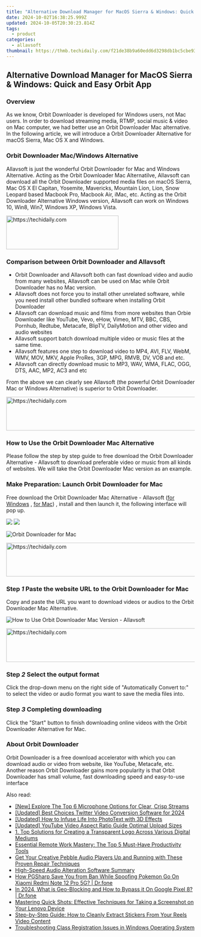 ```yaml
---
title: "Alternative Download Manager for MacOS Sierra & Windows: Quick and Easy Orbit App"
date: 2024-10-02T16:38:25.999Z
updated: 2024-10-05T20:30:23.814Z
tags:
  - product
categories:
  - allavsoft
thumbnail: https://thmb.techidaily.com/f21de38b9a60edd6d3298db1bc5cbe93a61c6bb2511c6882fb283e99f7aa6165.jpg
---
```


## Alternative Download Manager for MacOS Sierra & Windows: Quick and Easy Orbit App

### Overview

As we know, Orbit Downloader is developed for Windows users, not Mac users. In order to download streaming media, RTMP, social music & video on Mac computer, we had better use an Orbit Downloader Mac alternative. In the following article, we will introduce a Orbit Downloader Alternative for macOS Sierra, Mac OS X and Windows.

### Orbit Downloader Mac/Windows Alternative

Allavsoft is just the wonderful Orbit Downloader for Mac and Windows Alternative. Acting as the Orbit Downloader Mac Alternatilve, Allavsoft can download all the Orbit Downloader supported media files on macOS Sierra, Mac OS X El Capitan, Yosemite, Mavericks, Mountain Lion, Lion, Snow Leopard based Macbook Pro, Macbook Air, iMac, etc. Acting as the Orbit Downloader Alternative Windows version, Allavsoft can work on Windows 10, Win8, Win7, Windows XP, Windows Vista.

<!-- affiliate ads begin -->
<a href="https://aligracehair.sjv.io/c/5597632/2012429/19272" target="_top" id="2012429">
  <img src="//a.impactradius-go.com/display-ad/19272-2012429" border="0" alt="https://techidaily.com" width="300" height="90"/>
</a>
<img height="0" width="0" src="https://aligracehair.sjv.io/i/5597632/2012429/19272" style="position:absolute;visibility:hidden;" border="0" />
<!-- affiliate ads end -->

### Comparison between Orbit Downloader and Allavsoft

* Orbit Downloader and Allavsoft both can fast download video and audio from many websites, Allavsoft can be used on Mac while Orbit Downloader has no Mac version.
* Allavsoft does not force you to install other unrelated software, while you need install other bundled software when installing Orbit Downloader
* Allavsoft can download music and films from more websites than Orbie Downloader like YouTube, Vevo, eHow, Vimeo, MTV, BBC, CBS, Pornhub, Redtube, Metacafe, BlipTV, DailyMotion and other video and audio websites
* Allavsoft support batch download multiple video or music files at the same time.
* Allavsoft features one step to download video to MP4, AVI, FLV, WebM, WMV, MOV, MKV, Apple ProRes, 3GP, MPG, RMVB, DV, VOB and etc.
* Allavsoft can directly download music to MP3, WAV, WMA, FLAC, OGG, DTS, AAC, MP2, AC3 and etc

From the above we can clearly see Allavsoft (the powerful Orbit Downloader Mac or Windows Alternative) is superior to Orbit Downloader.

<!-- affiliate ads begin -->
<a href="https://appsumo.8odi.net/c/5597632/2151882/7443" target="_top" id="2151882">
  <img src="//a.impactradius-go.com/display-ad/7443-2151882" border="0" alt="https://techidaily.com" width="600" height="90"/>
</a>
<img height="0" width="0" src="https://appsumo.8odi.net/i/5597632/2151882/7443" style="position:absolute;visibility:hidden;" border="0" />
<!-- affiliate ads end -->

### How to Use the Orbit Downloader Mac Alternative

Please follow the step by step guide to free download the Orbit Downloader Alternative - Allavsoft to download preferable video or music from all kinds of websites. We will take the Orbit Downloader Mac version as an example.

### Make Preparation: Launch Orbit Downloader for Mac

Free download the Orbit Downloader Mac Alternative - Allavsoft ([for Windows](https://tools.techidaily.com/allavsoft/products/) , [for Mac](https://tools.techidaily.com/allavsoft/products/)) , install and then launch it, the following interface will pop up.

[![](https://www.allavsoft.com/how-to/../images/how-to/free-download-win.jpg)](https://tools.techidaily.com/allavsoft/products/) [![](https://www.allavsoft.com/how-to/../images/how-to/free-download-mac.jpg)](https://tools.techidaily.com/allavsoft/products/)

![Orbit Downloader for Mac](https://www.allavsoft.com/how-to/../images/allavsoft-mac/screen-shot-600.jpg)

<!-- affiliate ads begin -->
<a href="https://appsumo.8odi.net/c/5597632/2123728/7443" target="_top" id="2123728">
  <img src="//a.impactradius-go.com/display-ad/7443-2123728" border="0" alt="https://techidaily.com" width="728" height="90"/>
</a>
<img height="0" width="0" src="https://appsumo.8odi.net/i/5597632/2123728/7443" style="position:absolute;visibility:hidden;" border="0" />
<!-- affiliate ads end -->

### Step _1_ Paste the website URL to the Orbit Downloader for Mac

Copy and paste the URL you want to download videos or audios to the Orbit Downloader Mac Alternative.

![How to Use Orbit Downloader Mac Version - Allavsoft](https://www.allavsoft.com/how-to/../images/how-to/orbit-downloader-mac-windows-alternative/how-to-use-orbit-downloader-mac-version.jpg)

<!-- affiliate ads begin -->
<a href="https://unicoeye.pxf.io/c/5597632/2134234/18498" target="_top" id="2134234">
  <img src="//a.impactradius-go.com/display-ad/18498-2134234" border="0" alt="https://techidaily.com" width="728" height="90"/>
</a>
<img height="0" width="0" src="https://unicoeye.pxf.io/i/5597632/2134234/18498" style="position:absolute;visibility:hidden;" border="0" />
<!-- affiliate ads end -->

### Step _2_ Select the output format

Click the drop-down menu on the right side of "Automatically Convert to:" to select the video or audio format you want to save the media files into.

### Step _3_ Completing downloading

Click the "Start" button to finish downloading online videos with the Orbit Downloader Alternative for Mac.

### About Orbit Downloader

Orbit Downloader is a free download accelerator with which you can download audio or video from website, like YouTube, Metacafe, etc. Another reason Orbit Downloader gains more popularity is that Orbit Downloader has small volume, fast downloading speed and easy-to-use interface

<ins class="adsbygoogle"
     style="display:block"
     data-ad-format="autorelaxed"
     data-ad-client="ca-pub-7571918770474297"
     data-ad-slot="1223367746"></ins>

<ins class="adsbygoogle"
     style="display:block"
     data-ad-client="ca-pub-7571918770474297"
     data-ad-slot="8358498916"
     data-ad-format="auto"
     data-full-width-responsive="true"></ins>

<span class="atpl-alsoreadstyle">Also read:</span>
<div><ul>
<li><a href="https://some-techniques.techidaily.com/new-explore-the-top-6-microphone-options-for-clear-crisp-streams/"><u>[New] Explore The Top 6 Microphone Options for Clear, Crisp Streams</u></a></li>
<li><a href="https://fox-boxes.techidaily.com/updated-best-choices-twitter-video-conversion-software-for-2024/"><u>[Updated] Best Choices Twitter Video Conversion Software for 2024</u></a></li>
<li><a href="https://fox-links.techidaily.com/updated-how-to-infuse-life-into-phototext-with-3d-effects/"><u>[Updated] How to Infuse Life Into PhotoText with 3D Effects</u></a></li>
<li><a href="https://youtube-web.techidaily.com/ed-youtube-video-aspect-ratio-guide-optimal-upload-sizes/"><u>[Updated] YouTube Video Aspect Ratio Guide Optimal Upload Sizes</u></a></li>
<li><a href="https://fox-web3.techidaily.com/1-top-solutions-for-creating-a-transparent-logo-across-various-digital-mediums/"><u>1. Top Solutions for Creating a Transparent Logo Across Various Digital Mediums</u></a></li>
<li><a href="https://fox-web3.techidaily.com/essential-remote-work-mastery-the-top-5-must-have-productivity-tools/"><u>Essential Remote Work Mastery: The Top 5 Must-Have Productivity Tools</u></a></li>
<li><a href="https://sound-issues.techidaily.com/get-your-creative-pebble-audio-players-up-and-running-with-these-proven-repair-techniques/"><u>Get Your Creative Pebble Audio Players Up and Running with These Proven Repair Techniques</u></a></li>
<li><a href="https://extra-hints.techidaily.com/high-speed-audio-alteration-software-summary/"><u>High-Speed Audio Alteration Software Summary</u></a></li>
<li><a href="https://change-location.techidaily.com/how-pgsharp-save-you-from-ban-while-spoofing-pokemon-go-on-xiaomi-redmi-note-12-pro-5g-drfone-by-drfone-virtual-android/"><u>How PGSharp Save You from Ban While Spoofing Pokemon Go On Xiaomi Redmi Note 12 Pro 5G? | Dr.fone</u></a></li>
<li><a href="https://phone-solutions.techidaily.com/in-2024-what-is-geo-blocking-and-how-to-bypass-it-on-google-pixel-8-drfone-by-drfone-virtual-android/"><u>In 2024, What is Geo-Blocking and How to Bypass it On Google Pixel 8? | Dr.fone</u></a></li>
<li><a href="https://fox-web3.techidaily.com/mastering-quick-shots-effective-techniques-for-taking-a-screenshot-on-your-lenovo-device/"><u>Mastering Quick Shots: Effective Techniques for Taking a Screenshot on Your Lenovo Device</u></a></li>
<li><a href="https://fox-web3.techidaily.com/step-by-step-guide-how-to-cleanly-extract-stickers-from-your-reels-video-content/"><u>Step-by-Step Guide: How to Cleanly Extract Stickers From Your Reels Video Content</u></a></li>
<li><a href="https://win-forum.techidaily.com/troubleshooting-class-registration-issues-in-windows-operating-system/"><u>Troubleshooting Class Registration Issues in Windows Operating System</u></a></li>
</ul></div>

